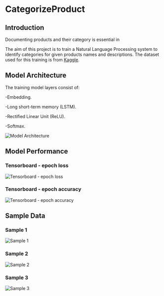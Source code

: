 # CategorizeProduct
## Introduction
Documenting products and their category is essential in

The aim of this project is to train a Natural Language Processing system to identify categories for given products names and descriptions. The dataset used for this training is from [Kaggle](https://www.kaggle.com/datasets/saurabhshahane/ecommerce-text-classification).

## Model Architecture
The training model layers consist of:

-Embedding.

-Long short-term memory (LSTM).

-Rectified Linear Unit (ReLU).

-Softmax.

![Model Architecture](https://github.com/AshrafZainalAbidin/CategorizeProduct/assets/154945805/b9aab83c-9819-4111-8e1c-0a09bdbfe196)

## Model Performance
### Tensorboard - epoch loss
![Tensorboard - epoch loss](https://github.com/AshrafZainalAbidin/CategorizeProduct/assets/154945805/0cebe60f-82ca-42ae-8314-1bd9879f0915)

### Tensorboard - epoch accuracy
![Tensorboard - epoch accuracy](https://github.com/AshrafZainalAbidin/CategorizeProduct/assets/154945805/e12ee973-48a1-4682-bbc4-a1eead924e09)

## Sample Data
### Sample 1
![Sample 1](https://github.com/AshrafZainalAbidin/CategorizeProduct/assets/154945805/b7d8d3a1-8c12-469b-8142-d4d7f0ab5308)
### Sample 2
![Sample 2](https://github.com/AshrafZainalAbidin/CategorizeProduct/assets/154945805/1a8440e7-c001-41bc-9b61-66383d31a404)
### Sample 3
![Sample 3](https://github.com/AshrafZainalAbidin/CategorizeProduct/assets/154945805/80998c48-e92a-47c2-bf1e-ec2f189631c1)


